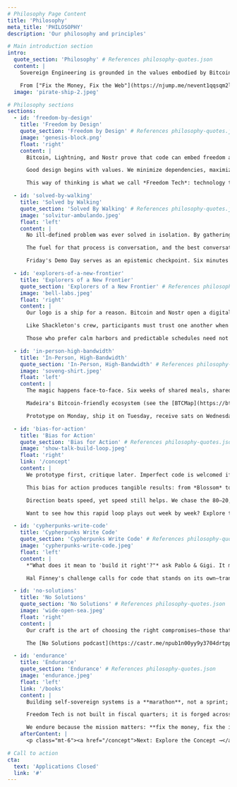 ```yaml
---
# Philosophy Page Content
title: 'Philosophy'
meta_title: 'PHILOSOPHY'
description: 'Our philosophy and principles'

# Main introduction section
intro:
  quote_section: 'Philosophy' # References philosophy-quotes.json
  content: |
    Sovereign Engineering is grounded in the values embodied by Bitcoin: **self-sovereignty, user agency, and censorship-resistance**. We build technology that maximizes individual freedom, minimizes reliance on trusted third parties, and treats the individual as the ultimate authority in every network.

    From ["Fix the Money, Fix the Web"](https://njump.me/nevent1qqsqm2lz4ru6wlydzpulgs8m60ylp4vufwsg55whlqgua6a93vp2y4gpzamhxue69uhhyetvv9ujuer9wfnkjemf9e3k7mgzyphydppzm7m554ecwq4gsgaek2qk32atse2l4t9ks57dpms4mmhfxjc476g) we take the conviction that a sound monetary foundation is a moral imperative, and that Bitcoin's paradigm of extreme ownership demands equally sovereign applications. Likewise, [Nostr](https://nostr-resources.com/) reminds us that protocols, not platforms, will reclaim the vibrant, open experimentation that defined the early web.
  image: 'pirate-ship-2.jpeg'

# Philosophy sections
sections:
  - id: 'freedom-by-design'
    title: 'Freedom by Design'
    quote_section: 'Freedom by Design' # References philosophy-quotes.json
    image: 'genesis-block.png'
    float: 'right'
    content: |
      Bitcoin, Lightning, and Nostr prove that code can embed freedom at the protocol layer: speech, assembly, movement—and of course financial freedom. We strive to reproduce that superpower in every system we touch, so liberty is enforced by mathematics rather than maintained by promises.

      Good design begins with values. We minimize dependencies, maximize verifiability, and keep exit costs asymptotically close to zero. When the design is right, freedom is a property—not a permission.

      This way of thinking is what we call *Freedom Tech*: technology that is rug-pull-resistant by design. When betrayal is impossible, trust becomes optional and collaboration scales.

  - id: 'solved-by-walking'
    title: 'Solved by Walking'
    quote_section: 'Solved By Walking' # References philosophy-quotes.json
    image: 'solvitur-ambulando.jpeg'
    float: 'left'
    content: |
      No ill-defined problem was ever solved in isolation. By gathering bright minds in a high-trust setting we tap into what cognitive scientist [John Vervaeke](https://johnvervaeke.com/series/awakening-from-the-meaning-crisis/) calls *distributed cognition*. Ideas bounce, mutate, and compound until entirely new solution-spaces appear.

      The fuel for that process is conversation, and the best conversations happen while *walking*. Saint Augustine called it *Solvitur ambulando*—"by walking it shall be solved." Madeira's levadas offer kilometers of cognitive runway.

      Friday's Demo Day serves as an epistemic checkpoint. Six minutes to show, two to discuss. Brutal, illuminating, and endlessly inspiring.

  - id: 'explorers-of-a-new-frontier'
    title: 'Explorers of a New Frontier'
    quote_section: 'Explorers of a New Frontier' # References philosophy-quotes.json
    image: 'bell-labs.jpeg'
    float: 'right'
    content: |
      Our logo is a ship for a reason. Bitcoin and Nostr open a digital ocean as uncharted as the Age of Discovery. We welcome builders who yearn for that "wild and open sea," who embrace risk, and who delight in charting new waters.

      Like Shackleton's crew, participants must trust one another when storms hit, and celebrate together when new land appears on the horizon. The sea is vast, and so is the opportunity.

      Those who prefer calm harbors and predictable schedules need not apply. We are optimized for the pirates, the adventurers, and the stubborn optimists who believe the internet can still astonish us.

  - id: 'in-person-high-bandwidth'
    title: 'In-Person, High-Bandwidth'
    quote_section: 'In-Person, High-Bandwidth' # References philosophy-quotes.json
    image: 'soveng-shirt.jpeg'
    float: 'left'
    content: |
      The magic happens face-to-face. Six weeks of shared meals, shared walks, and shared victories forge bonds that bandwidth-limited Zoom calls simply cannot replicate. Trust is built in the queue for poncha, not in a Discord channel.

      Madeira's Bitcoin-friendly ecosystem (see the [BTCMap](https://btcmap.org/community/free-madeira) or visit [FREE Madeira](https://freemadeira.org/)) provides the perfect real-world playground to test ideas minutes after they compile.

      Prototype on Monday, ship it on Tuesday, receive sats on Wednesday, buy coffee on Thursday, iterate by Friday. That feedback loop is only possible when hardware, merchants, and curious peers live within walking distance.

  - id: 'bias-for-action'
    title: 'Bias for Action'
    quote_section: 'Bias for Action' # References philosophy-quotes.json
    image: 'show-talk-build-loop.jpeg'
    float: 'right'
    link: '/concept'
    content: |
      We prototype first, critique later. Imperfect code is welcomed if it advances the conversation. Novelty, experimentation, and rapid iteration trump premature optimization.

      This bias for action produces tangible results: from *Blossom* to *ZapStore*, many [cohort projects](/projects) were conceived on a Monday walk and open-sourced before the next weekend. The world needs working code, not slide decks.

      Direction beats speed, yet speed still helps. We chase the 80–20, knowing that the last 20% can wait until the idea survives first contact with reality.

      Want to see how this rapid loop plays out week by week? Explore the full cadence in our [Concept](/concept) section.

  - id: 'cypherpunks-write-code'
    title: 'Cypherpunks Write Code'
    quote_section: 'Cypherpunks Write Code' # References philosophy-quotes.json
    image: 'cypherpunks-write-code.jpeg'
    float: 'left'
    content: |
      *"What does it mean to 'build it right'?"* ask Pablo & Gigi. It means writing code that the user can verify, fork, and *exit* from; choosing architectures that minimize trust; and favoring primitives that stand the test of decades.

      Hal Finney's challenge calls for code that stands on its own—transparent, user-verifiable, and resilient to adversarial pressure. We prize lean binaries, readable source, and simple dependency graphs so every sailor on this digital ocean can audit the hull before they board.

  - id: 'no-solutions'
    title: 'No Solutions'
    quote_section: 'No Solutions' # References philosophy-quotes.json
    image: 'wide-open-sea.jpeg'
    float: 'right'
    content: |
      Our craft is the art of choosing the right compromises—those that maximize sovereignty, minimize trust, and preserve optionality for generations of builders to come.

      The [No Solutions podcast](https://castr.me/npub1n00yy9y3704drtpph5wszen64w287nquftkcwcjv7gnnkpk2q54s73000n) is our experiment in *Dia-Logos*—capturing the same free-flowing, exploratory conversations that spark during every cohort and pressing record.

  - id: 'endurance'
    title: 'Endurance'
    quote_section: 'Endurance' # References philosophy-quotes.json
    image: 'endurance.jpeg'
    float: 'left'
    link: '/books'
    content: |
      Building self-sovereign systems is a **marathon**, not a sprint; endurance and steady iteration win the day.

      Freedom Tech is not built in fiscal quarters; it is forged across decades. We favor antifragile tooling, small teams, and battle-tested primitives that will still compile when our grandchildren fork the repo.

      We endure because the mission matters: **fix the money, fix the internet**. Everything else is a footnote.
    afterContent: |
      <p class="mt-6"><a href="/concept">Next: Explore the Concept →</a></p>

# Call to action
cta:
  text: 'Applications Closed'
  link: '#'
---
```


